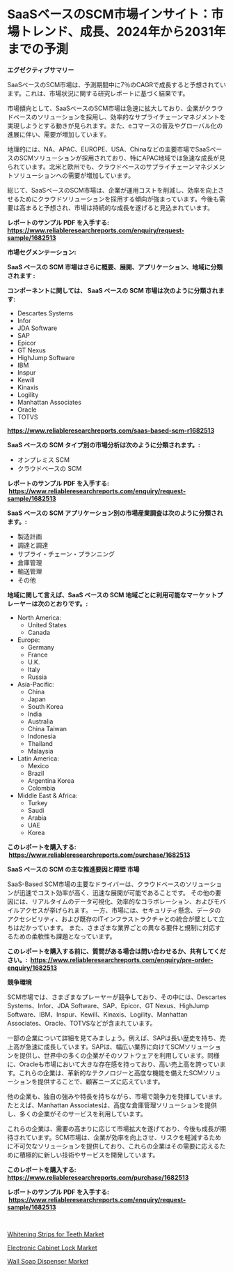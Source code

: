 <p><h1>SaaSベースのSCM市場インサイト：市場トレンド、成長、2024年から2031年までの予測</h1></p><p><strong>エグゼクティブサマリー</strong></p>
<p><p>SaaSベースのSCM市場は、予測期間中に7％のCAGRで成長すると予想されています。これは、市場状況に関する研究レポートに基づく結果です。</p><p>市場傾向として、SaaSベースのSCM市場は急速に拡大しており、企業がクラウドベースのソリューションを採用し、効率的なサプライチェーンマネジメントを実現しようとする動きが見られます。また、eコマースの普及やグローバル化の進展に伴い、需要が増加しています。</p><p>地理的には、NA、APAC、EUROPE、USA、Chinaなどの主要市場でSaaSベースのSCMソリューションが採用されており、特にAPAC地域では急速な成長が見られています。北米と欧州でも、クラウドベースのサプライチェーンマネジメントソリューションへの需要が増加しています。</p><p>総じて、SaaSベースのSCM市場は、企業が運用コストを削減し、効率を向上させるためにクラウドソリューションを採用する傾向が強まっています。今後も需要は高まると予想され、市場は持続的な成長を遂げると見込まれています。</p></p>
<p><strong>レポートのサンプル PDF を入手する: <a href="https://www.reliableresearchreports.com/enquiry/request-sample/1682513">https://www.reliableresearchreports.com/enquiry/request-sample/1682513</a></strong></p>
<p><strong>市場セグメンテーション:</strong></p>
<p><strong> SaaS ベースの SCM 市場はさらに概要、展開、アプリケーション、地域に分類されます :</strong></p>
<p><strong>コンポーネントに関しては、 SaaS ベースの SCM 市場は次のように分類されます: &nbsp;</strong></p>
<p><ul><li>Descartes Systems</li><li>Infor</li><li>JDA Software</li><li>SAP</li><li>Epicor</li><li>GT Nexus</li><li>HighJump Software</li><li>IBM</li><li>Inspur</li><li>Kewill</li><li>Kinaxis</li><li>Logility</li><li>Manhattan Associates</li><li>Oracle</li><li>TOTVS</li></ul></p>
<p><strong><a href="https://www.reliableresearchreports.com/saas-based-scm-r1682513">https://www.reliableresearchreports.com/saas-based-scm-r1682513</a></strong></p>
<p><strong> SaaS ベースの SCM タイプ別の市場分析は次のように分類されます。:</strong></p>
<p><ul><li>オンプレミス SCM</li><li>クラウドベースの SCM</li></ul></p>
<p><strong>レポートのサンプル PDF を入手する: &nbsp;<a href="https://www.reliableresearchreports.com/enquiry/request-sample/1682513">https://www.reliableresearchreports.com/enquiry/request-sample/1682513</a></strong></p>
<p><strong> SaaS ベースの SCM アプリケーション別の市場産業調査は次のように分類されます。:</strong></p>
<p><ul><li>製造計画</li><li>調達と調達</li><li>サプライ・チェーン・プランニング</li><li>倉庫管理</li><li>輸送管理</li><li>その他</li></ul></p>
<p><strong>地域に関して言えば、SaaS ベースの SCM 地域ごとに利用可能なマーケットプレーヤーは次のとおりです。:</strong></p>
<p><ul>
    <li>
        North America:
        <ul>
            <li>United States</li>
            <li>Canada</li>
        </ul>
    </li>
    <li>
        Europe:
        <ul>
            <li>Germany</li>
            <li>France</li>
            <li>U.K.</li>
            <li>Italy</li>
            <li>Russia</li>
        </ul>
    </li>
    <li>
        Asia-Pacific:
        <ul>
            <li>China</li>
            <li>Japan</li>
            <li>South Korea</li>
            <li>India</li>
            <li>Australia</li>
            <li>China Taiwan</li>
            <li>Indonesia</li>
            <li>Thailand</li>
            <li>Malaysia</li>
        </ul>
    </li>
    <li>
        Latin America:
        <ul>
            <li>Mexico</li>
            <li>Brazil</li>
            <li>Argentina Korea</li>
            <li>Colombia</li>
        </ul>
    </li>
    <li>
        Middle East & Africa:
        <ul>
            <li>Turkey</li>
            <li>Saudi</li>
            <li>Arabia</li>
            <li>UAE</li>
            <li>Korea</li>
        </ul>
    </li>
    </ul></p>
<p><strong>このレポートを購入する: &nbsp;<a href="https://www.reliableresearchreports.com/purchase/1682513">https://www.reliableresearchreports.com/purchase/1682513</a></strong></p>
<p><strong>SaaS ベースの SCM の主な推進要因と障壁 市場</strong></p>
<p><p>SaaS-Based SCM市場の主要なドライバーは、クラウドベースのソリューションが迅速でコスト効率が高く、迅速な展開が可能であることです。 その他の要因には、リアルタイムのデータ可視化、効率的なコラボレーション、およびモバイルアクセスが挙げられます。 一方、市場には、セキュリティ懸念、データのアクセシビリティ、および既存のITインフラストラクチャとの統合が壁として立ちはだかっています。 また、さまざまな業界ごとの異なる要件と規制に対応するための柔軟性も課題となっています。</p></p>
<p><strong>このレポートを購入する前に、質問がある場合は問い合わせるか、共有してください。:&nbsp; <a href="https://www.reliableresearchreports.com/enquiry/pre-order-enquiry/1682513">https://www.reliableresearchreports.com/enquiry/pre-order-enquiry/1682513</a></strong></p>
<p><strong>競争環境</strong></p>
<p><p>SCM市場では、さまざまなプレーヤーが競争しており、その中には、Descartes Systems、Infor、JDA Software、SAP、Epicor、GT Nexus、HighJump Software、IBM、Inspur、Kewill、Kinaxis、Logility、Manhattan Associates、Oracle、TOTVSなどが含まれています。</p><p>一部の企業について詳細を見てみましょう。例えば、SAPは長い歴史を持ち、売上高が急速に成長しています。SAPは、幅広い業界に向けてSCMソリューションを提供し、世界中の多くの企業がそのソフトウェアを利用しています。同様に、Oracleも市場において大きな存在感を持っており、高い売上高を誇っています。これらの企業は、革新的なテクノロジーと高度な機能を備えたSCMソリューションを提供することで、顧客ニーズに応えています。</p><p>他の企業も、独自の強みや特長を持ちながら、市場で競争力を発揮しています。たとえば、Manhattan Associatesは、高度な倉庫管理ソリューションを提供し、多くの企業がそのサービスを利用しています。</p><p>これらの企業は、需要の高まりに応じて市場拡大を遂げており、今後も成長が期待されています。SCM市場は、企業が効率を向上させ、リスクを軽減するために不可欠なソリューションを提供しており、これらの企業はその需要に応えるために積極的に新しい技術やサービスを開発しています。</p></p>
<p><strong>このレポートを購入する: &nbsp; <a href="https://www.reliableresearchreports.com/purchase/1682513">https://www.reliableresearchreports.com/purchase/1682513</a></strong></p>
<p><strong>レポートのサンプル PDF を入手する: &nbsp;<a href="https://www.reliableresearchreports.com/enquiry/request-sample/1682513">https://www.reliableresearchreports.com/enquiry/request-sample/1682513</a></strong><strong></strong></p>
<p>&nbsp;</p>
<p><p><a href="https://www.linkedin.com/pulse/whitening-strips-teeth-market-competitive-analysis-trends-yanbf?trackingId=dA9Qx9F5DHDqINgQ%2FtlKaA%3D%3D">Whitening Strips for Teeth Market</a></p><p><a href="https://www.linkedin.com/pulse/decoding-electronic-cabinet-lock-market-metrics-share-trends-1kqac?trackingId=AqH%2Fruio2e5001C0xX3CLA%3D%3D">Electronic Cabinet Lock Market</a></p><p><a href="https://www.linkedin.com/pulse/analyzing-wall-soap-dispenser-market-global-industry-perspective-kskjc?trackingId=bM55cdV8cLO7EFIoGR4dGA%3D%3D">Wall Soap Dispenser Market</a></p></p>